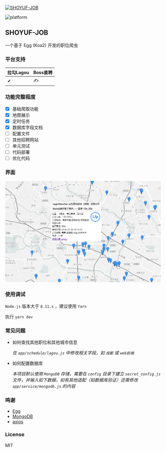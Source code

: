 [![SHOYUF-JOB](./logo.png)](https://github.com/shoyuf/shoyuf-job)

![platform](https://img.shields.io/badge/platform-Web-blue.svg)

## SHOYUF-JOB

一个基于 Egg (Koa2) 开发的职位爬虫

### 平台支持

| 拉勾Lagou | Boss直聘 |
| - | - |
| ✔ | ✍ |

### 功能完整程度

- [x] 基础爬取功能
- [x] 地图展示
- [x] 定时任务
- [x] 数据库字段文档
- [ ] 配置文件
- [ ] 其他招聘网站
- [ ] 单元测试
- [ ] 代码部署
- [ ] 优化代码

### 界面

![screenshot](./screenshot.png)

### 使用调试

`Node.js` 版本大于 `8.11.x` ，建议使用 `Yarn`

执行 `yarn dev`

### 常见问题

- 如何查找其他职位和其他城市信息

  *在 `app/schedule/lagou.js` 中修改相关字段，如 `成都` 或 `web前端`*

- 如何配置数据库
  
  *本项目默认使用 `MongoDB` 存储，需要在 `config` 目录下建立 `secret_config.js` 文件，并输入如下数据，如有其他适配（如数据库验证）还需修改 `app/service/mongodb.js` 的内容*

### 鸣谢

- [Egg](https://eggjs.org/)
- [MongoDB](https://www.mongodb.com/)
- [axios](https://github.com/axios/axios)

### License

MIT
